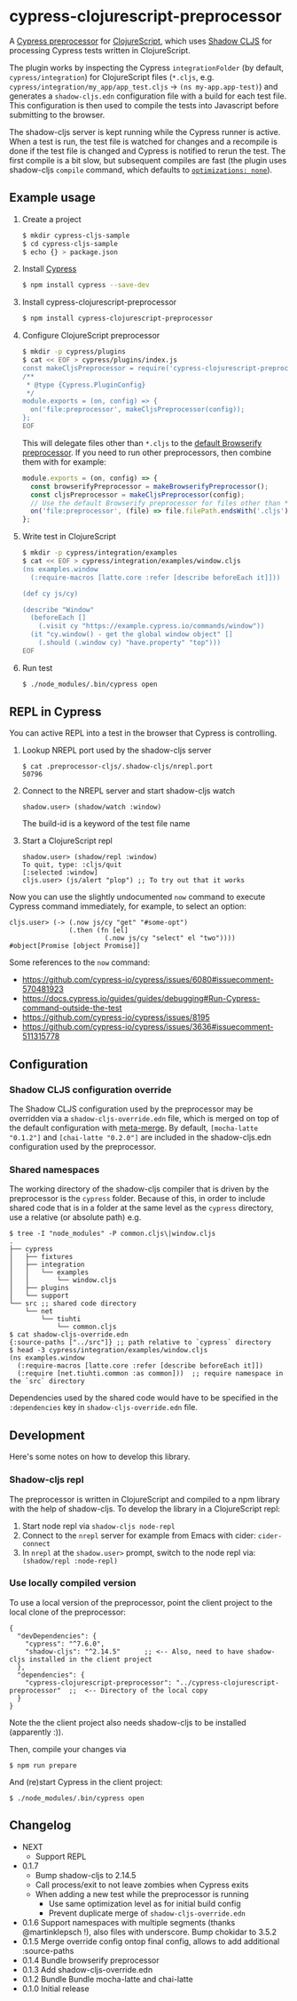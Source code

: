# cypress-clojurescript-preprocessor

A [Cypress preprocessor](https://docs.cypress.io/api/plugins/preprocessors-api.html) for [ClojureScript](https://clojurescript.org/), which uses [Shadow CLJS](https://github.com/thheller/shadow-cljs) for processing Cypress tests written in ClojureScript.

The plugin works by inspecting the Cypress `integrationFolder` (by default, `cypress/integration`) for ClojureScript files (`*.cljs`, e.g. `cypress/integration/my_app/app_test.cljs` -> `(ns my-app.app-test)`) and generates a `shadow-cljs.edn` configuration file with a build for each test file. This configuration is then used to compile the tests into Javascript before submitting to the browser.

The shadow-cljs server is kept running while the Cypress runner is active. When a test is run, the test file is watched for changes and a recompile is done if the test file is changed and Cypress is notified to rerun the test. The first compile is a bit slow, but subsequent compiles are fast (the plugin uses shadow-cljs `compile` command, which defaults to [`optimizations: none`](https://shadow-cljs.github.io/docs/UsersGuide.html#Optimization)).

## Example usage

1. Create a project

   ```sh
   $ mkdir cypress-cljs-sample
   $ cd cypress-cljs-sample
   $ echo {} > package.json
   ```

2. Install [Cypress](https://docs.cypress.io/guides/getting-started/installing-cypress.html#Installing)

   ```sh
   $ npm install cypress --save-dev
   ```

3. Install cypress-clojurescript-preprocessor

   ```sh
   $ npm install cypress-clojurescript-preprocessor
   ```

4. Configure ClojureScript preprocessor

   ```sh
   $ mkdir -p cypress/plugins
   $ cat << EOF > cypress/plugins/index.js
   const makeCljsPreprocessor = require('cypress-clojurescript-preprocessor');
   /**
    * @type {Cypress.PluginConfig}
    */
   module.exports = (on, config) => {
     on('file:preprocessor', makeCljsPreprocessor(config));
   };
   EOF
   ```

   This will delegate files other than `*.cljs` to the [default Browserify preprocessor](https://docs.cypress.io/api/plugins/preprocessors-api.html#Defaults). If you need to run other preprocessors, then combine them with for example:

   ```js
   module.exports = (on, config) => {
     const browserifyPreprocessor = makeBrowserifyPreprocessor();
     const cljsPreprocessor = makeCljsPreprocessor(config);
     // Use the default Browserify preprocessor for files other than *.cljs
     on('file:preprocessor', (file) => file.filePath.endsWith('.cljs') ? cljsPreprocessor(file) : browserifyPreprocessor(file));
   };
   ```
5. Write test in ClojureScript

   ```sh
   $ mkdir -p cypress/integration/examples
   $ cat << EOF > cypress/integration/examples/window.cljs
   (ns examples.window
     (:require-macros [latte.core :refer [describe beforeEach it]]))

   (def cy js/cy)

   (describe "Window"
     (beforeEach []
       (.visit cy "https://example.cypress.io/commands/window"))
     (it "cy.window() - get the global window object" []
       (.should (.window cy) "have.property" "top")))
   EOF
   ```
6. Run test

   ```sh
   $ ./node_modules/.bin/cypress open
   ```

## REPL in Cypress

You can active REPL into a test in the browser that Cypress is controlling.

1. Lookup NREPL port used by the shadow-cljs server

   ```
   $ cat .preprocessor-cljs/.shadow-cljs/nrepl.port
   50796
   ```

2. Connect to the NREPL server and start shadow-cljs watch

   ```
   shadow.user> (shadow/watch :window)
   ```

   The build-id is a keyword of the test file name

3. Start a ClojureScript repl

   ```
   shadow.user> (shadow/repl :window)
   To quit, type: :cljs/quit
   [:selected :window]
   cljs.user> (js/alert "plop") ;; To try out that it works
   ```

Now you can use the slightly undocumented `now` command to execute Cypress command immediately, for example, to select an option:

```
cljs.user> (-> (.now js/cy "get" "#some-opt")
               (.then (fn [el]
                        (.now js/cy "select" el "two"))))
#object[Promise [object Promise]]
```

Some references to the `now` command:

* https://github.com/cypress-io/cypress/issues/6080#issuecomment-570481923
* https://docs.cypress.io/guides/guides/debugging#Run-Cypress-command-outside-the-test
* https://github.com/cypress-io/cypress/issues/8195
* https://github.com/cypress-io/cypress/issues/3636#issuecomment-511315778

## Configuration

### Shadow CLJS configuration override

The Shadow CLJS configuration used by the preprocessor may be overridden via a `shadow-cljs-override.edn` file, which is merged on top of the default configuration with [meta-merge](https://github.com/weavejester/meta-merge). By default, `[mocha-latte "0.1.2"]` and `[chai-latte "0.2.0"]` are included in the shadow-cljs.edn configuration used by the preprocessor.

### Shared namespaces

The working directory of the shadow-cljs compiler that is driven by the preprocessor is the `cypress` folder. Because of this, in order to include shared code that is in a folder at the same level as the `cypress` directory, use a relative (or absolute path) e.g.

```
$ tree -I "node_modules" -P common.cljs\|window.cljs
.
├── cypress
│   ├── fixtures
│   ├── integration
│   │   └── examples
│   │       └── window.cljs
│   ├── plugins
│   └── support
└── src ;; shared code directory
    └── net
        └── tiuhti
            └── common.cljs
$ cat shadow-cljs-override.edn
{:source-paths ["../src"]} ;; path relative to `cypress` directory
$ head -3 cypress/integration/examples/window.cljs
(ns examples.window
  (:require-macros [latte.core :refer [describe beforeEach it]])
  (:require [net.tiuhti.common :as common]))  ;; require namespace in the `src` directory
```

Dependencies used by the shared code would have to be specified in the `:dependencies` key in `shadow-cljs-override.edn` file.

## Development

Here's some notes on how to develop this library.

### Shadow-cljs repl

The preprocessor is written in ClojureScript and compiled to a npm library with the help of shadow-cljs. To develop the library in a ClojureScript repl:

1. Start node repl via `shadow-cljs node-repl`
2. Connect to the `nrepl` server for example from Emacs with cider: `cider-connect`
3. In `nrepl` at the `shadow.user>` prompt, switch to the node repl via: ` (shadow/repl :node-repl)`

### Use locally compiled version

To use a local version of the preprocessor, point the client project to the local clone of the preprocessor:

```0% cat package.json
{
  "devDependencies": {
    "cypress": "^7.6.0",
    "shadow-cljs": "^2.14.5"      ;; <-- Also, need to have shadow-cljs installed in the client project
  },
  "dependencies": {
    "cypress-clojurescript-preprocessor": "../cypress-clojurescript-preprocessor"  ;;  <-- Directory of the local copy
  }
}
```

Note the the client project also needs shadow-cljs to be installed (apparently :)).

Then, compile your changes via

```
$ npm run prepare
```

And (re)start Cypress in the client project:

```
$ ./node_modules/.bin/cypress open
```

## Changelog

* NEXT
  * Support REPL
* 0.1.7
  * Bump shadow-cljs to 2.14.5
  * Call process/exit to not leave zombies when Cypress exits
  * When adding a new test while the preprocessor is running
    * Use same optimization level as for initial build config
    * Prevent duplicate merge of `shadow-cljs-override.edn`
* 0.1.6 Support namespaces with multiple segments (thanks @martinklepsch !), also files with underscore. Bump chokidar to 3.5.2
* 0.1.5 Merge override config ontop final config, allows to add additional :source-paths
* 0.1.4 Bundle browserify preprocessor
* 0.1.3 Add shadow-cljs-override.edn
* 0.1.2 Bundle Bundle mocha-latte and chai-latte
* 0.1.0 Initial release
